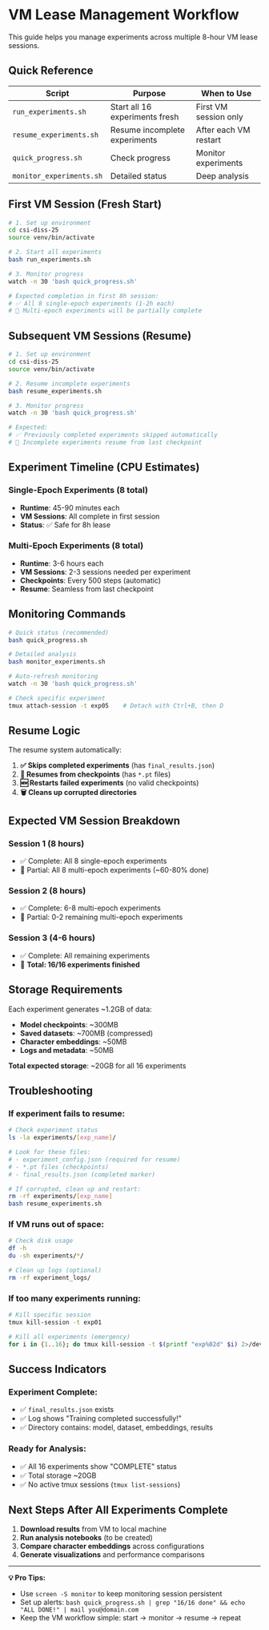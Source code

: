 # VM Lease Management Workflow

This guide helps you manage experiments across multiple 8-hour VM lease sessions.

## Quick Reference

| Script | Purpose | When to Use |
|--------|---------|-------------|
| `run_experiments.sh` | Start all 16 experiments fresh | First VM session only |
| `resume_experiments.sh` | Resume incomplete experiments | After each VM restart |
| `quick_progress.sh` | Check progress | Monitor experiments |
| `monitor_experiments.sh` | Detailed status | Deep analysis |

## First VM Session (Fresh Start)

```bash
# 1. Set up environment
cd csi-diss-25
source venv/bin/activate

# 2. Start all experiments  
bash run_experiments.sh

# 3. Monitor progress
watch -n 30 'bash quick_progress.sh'

# Expected completion in first 8h session:
# ✅ All 8 single-epoch experiments (1-2h each)
# 🔄 Multi-epoch experiments will be partially complete
```

## Subsequent VM Sessions (Resume)

```bash
# 1. Set up environment
cd csi-diss-25  
source venv/bin/activate

# 2. Resume incomplete experiments
bash resume_experiments.sh

# 3. Monitor progress
watch -n 30 'bash quick_progress.sh'

# Expected: 
# ✅ Previously completed experiments skipped automatically
# 🔄 Incomplete experiments resume from last checkpoint
```

## Experiment Timeline (CPU Estimates)

### Single-Epoch Experiments (8 total)
- **Runtime**: 45-90 minutes each
- **VM Sessions**: All complete in first session
- **Status**: ✅ Safe for 8h lease

### Multi-Epoch Experiments (8 total) 
- **Runtime**: 3-6 hours each
- **VM Sessions**: 2-3 sessions needed per experiment
- **Checkpoints**: Every 500 steps (automatic)
- **Resume**: Seamless from last checkpoint

## Monitoring Commands

```bash
# Quick status (recommended)
bash quick_progress.sh

# Detailed analysis
bash monitor_experiments.sh

# Auto-refresh monitoring
watch -n 30 'bash quick_progress.sh'

# Check specific experiment
tmux attach-session -t exp05    # Detach with Ctrl+B, then D
```

## Resume Logic

The resume system automatically:

1. **✅ Skips completed experiments** (has `final_results.json`)
2. **🔄 Resumes from checkpoints** (has `*.pt` files)  
3. **🆕 Restarts failed experiments** (no valid checkpoints)
4. **🗑️ Cleans up corrupted directories**

## Expected VM Session Breakdown

### Session 1 (8 hours)
- ✅ Complete: All 8 single-epoch experiments
- 🔄 Partial: All 8 multi-epoch experiments (~60-80% done)

### Session 2 (8 hours)  
- ✅ Complete: 6-8 multi-epoch experiments
- 🔄 Partial: 0-2 remaining multi-epoch experiments

### Session 3 (4-6 hours)
- ✅ Complete: All remaining experiments
- 🎉 **Total: 16/16 experiments finished**

## Storage Requirements

Each experiment generates ~1.2GB of data:
- **Model checkpoints**: ~300MB
- **Saved datasets**: ~700MB (compressed)
- **Character embeddings**: ~50MB
- **Logs and metadata**: ~50MB

**Total expected storage**: ~20GB for all 16 experiments

## Troubleshooting

### If experiment fails to resume:
```bash
# Check experiment status
ls -la experiments/[exp_name]/

# Look for these files:
# - experiment_config.json (required for resume)
# - *.pt files (checkpoints)
# - final_results.json (completed marker)

# If corrupted, clean up and restart:
rm -rf experiments/[exp_name]
bash resume_experiments.sh
```

### If VM runs out of space:
```bash
# Check disk usage
df -h
du -sh experiments/*/

# Clean up logs (optional)
rm -rf experiment_logs/
```

### If too many experiments running:
```bash
# Kill specific session
tmux kill-session -t exp01

# Kill all experiments (emergency)
for i in {1..16}; do tmux kill-session -t $(printf "exp%02d" $i) 2>/dev/null || true; done
```

## Success Indicators

### Experiment Complete:
- ✅ `final_results.json` exists
- ✅ Log shows "Training completed successfully!"
- ✅ Directory contains: model, dataset, embeddings, results

### Ready for Analysis:
- ✅ All 16 experiments show "COMPLETE" status
- ✅ Total storage ~20GB
- ✅ No active tmux sessions (`tmux list-sessions`)

## Next Steps After All Experiments Complete

1. **Download results** from VM to local machine
2. **Run analysis notebooks** (to be created)
3. **Compare character embeddings** across configurations
4. **Generate visualizations** and performance comparisons

---

**💡 Pro Tips:**
- Use `screen -S monitor` to keep monitoring session persistent
- Set up alerts: `bash quick_progress.sh | grep "16/16 done" && echo "ALL DONE!" | mail you@domain.com`
- Keep the VM workflow simple: start → monitor → resume → repeat
